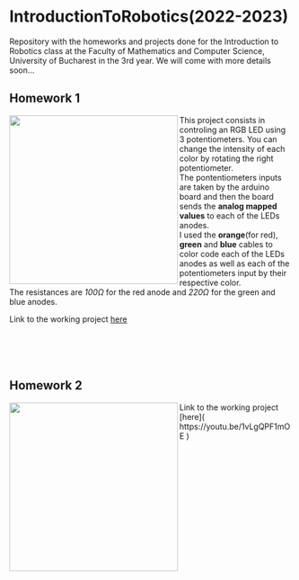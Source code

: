 # IntroductionToRobotics(2022-2023)
Repository with the homeworks and projects done for the Introduction to Robotics class at the Faculty of Mathematics and Computer Science, University of Bucharest in the 3rd year. We will come with more details soon...

## Homework 1

<img src="https://user-images.githubusercontent.com/79469458/197783519-1b1fdf31-3a36-4771-b979-5c1fbf3f4b04.jpeg" align="left" width="300" height="300">

This project consists in controling an RGB LED using 3 potentiometers. You can change the intensity of each color by rotating the right potentiometer.<br>
The pontentiometers inputs are taken by the arduino board and then the board sends the **analog mapped values** to each of the LEDs anodes.<br>
I used the **orange**(for red), **green** and **blue** cables to color code each of the LEDs anodes as well as each of the potentiometers input by their respective color.<br>
The resistances are *100Ω* for the red anode and *220Ω* for the green and blue anodes.

Link to the working project [here]( https://youtu.be/1vLgQPF1mOE )
<br><br><br><br><br>
## Homework 2

<img src="https://user-images.githubusercontent.com/79469458/198998479-7c34525d-a87d-4304-929b-87c03761122e.jpeg" align="left" width="300" height="300">
Link to the working project [here]( https://youtu.be/1vLgQPF1mOE )

